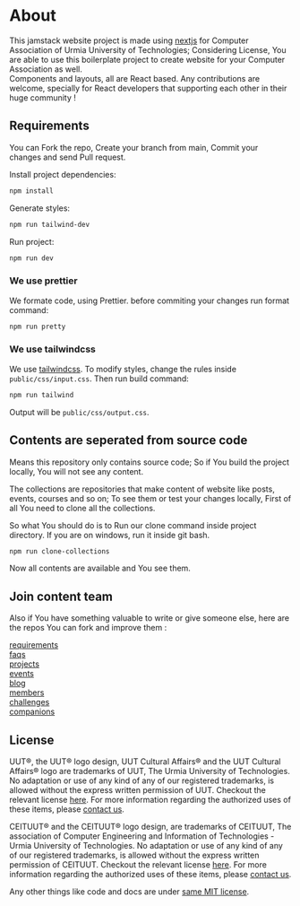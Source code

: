 # About

This jamstack website project is made using [nextjs][] for Computer Association of Urmia University of Technologies; Considering License, You are able to use this boilerplate project to create website for your Computer Association as well.  
Components and layouts, all are React based. Any contributions are welcome, specially for React developers that supporting each other in their huge community !

## Requirements

You can Fork the repo, Create your branch from main, Commit your changes and send Pull request.

Install project dependencies:  

```bash
npm install
```

Generate styles:  

```bash
npm run tailwind-dev
```

Run project:  

```bash
npm run dev
```

### We use prettier

We formate code, using Prettier. before commiting your changes run format command:  

```bash
npm run pretty
```

### We use tailwindcss

We use [tailwindcss][]. To modify styles, change the rules inside `public/css/input.css`. Then run build command:  

```bash
npm run tailwind
```

Output will be `public/css/output.css`.

## Contents are seperated from source code

Means this repository only contains source code; So if You build the project locally, You will not see any content.  

The collections are repositories that make content of website like posts, events, courses and so on; To see them or test your changes locally, First of all You need to clone all the collections.  

So what You should do is to Run our clone command inside project directory. If you are on windows, run it inside git bash.  

```bash
npm run clone-collections
```

Now all contents are available and You see them.

## Join content team

Also if You have something valuable to write or give someone else, here are the repos You can fork and improve them :  

[requirements][]  
[faqs][]  
[projects][]  
[events][]  
[blog][]  
[members][]  
[challenges][]  
[companions][]  

## License

UUT®, the UUT® logo design, UUT Cultural Affairs® and the UUT Cultural Affairs® logo are trademarks of UUT, The Urmia University of Technologies. No adaptation or use of any kind of any of our registered trademarks, is allowed without the express written permission of UUT. Checkout the relevant license [here][UUT-logo-license]. For more information regarding the authorized uses of these items, please [contact us](mailto:info@uut.ac.ir).  

CEITUUT® and the CEITUUT® logo design, are trademarks of CEITUUT, The association of Computer Engineering and Information of Technologies - Urmia University of Technologies. No adaptation or use of any kind of any of our registered trademarks, is allowed without the express written permission of CEITUUT. Checkout the relevant license [here][CEITUUT-logo-license]. For more information regarding the authorized uses of these items, please [contact us](mailto:amirgoodarzi75@gmail.com).  

Any other things like code and docs are under [same MIT license][project-license].

[nextjs]: https://nextjs.org/  
[tailwindcss]: https://tailwindcss.com/  

[requirements]: https://github.com/ceituut/requirements  
[faqs]: https://github.com/ceituut/faqs  
[projects]: https://github.com/ceituut/projects  
[events]: https://github.com/ceituut/events  
[blog]: https://github.com/ceituut/blog  
[members]: https://github.com/ceituut/members  
[challenges]: https://github.com/ceituut/challenges  
[companions]: https://github.com/ceituut/companions  

[UUT-logo-license]: https://github.com/ceituut/ceituut.github.io/blob/main/public/icones/uut/LICENSE
[CEITUUT-logo-license]: https://github.com/ceituut/ceituut.github.io/blob/main/public/icones/ceituut/LICENSE
[project-license]: https://github.com/ceituut/ceituut.github.io/blob/main/LICENSE

